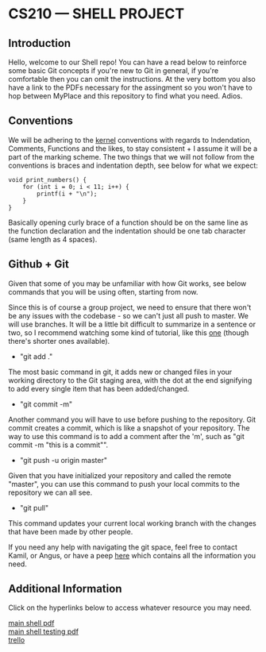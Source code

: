 # CS210 — SHELL PROJECT

## Introduction
Hello, welcome to our Shell repo! You can have a read below to reinforce some basic Git concepts if you're new to Git in general, if you're comfortable then you can omit the instructions. At the very bottom you also have a link to the PDFs necessary for the assingment so you won't have to hop between MyPlace and this repository to find what you need. Adios.

## Conventions

We will be adhering to the [kernel](https://www.kernel.org/doc/html/v4.10/process/coding-style.html) conventions with regards to Indendation, Comments, Functions and the likes, to stay consistent + I assume it will be a part of the marking scheme. The two things that we will not follow from the conventions is braces and indentation depth, see below for what we expect:

```
void print_numbers() {
    for (int i = 0; i < 11; i++) {
        printf(i + "\n");
    }
}
```

Basically opening curly brace of a function should be on the same line as the function declaration and the indentation should be one tab character (same length as 4 spaces).

## Github + Git
Given that some of you may be unfamiliar with how Git works, see below commands that you will be using often, starting from now.

Since this is of course a group project, we need to ensure that there won't be any issues with the codebase - so we can't just all push to master. We will use branches. It will be a little bit difficult to summarize in a sentence or two, so I recommend watching some kind of tutorial, like this [one](https://www.youtube.com/watch?v=e2IbNHi4uCI) (though there's shorter ones available).

- "git add ."

The most basic command in git, it adds new or changed files in your working directory to the Git staging area, with the dot at the end signifying to add every single item that has been added/changed.

- "git commit -m"

Another command you will have to use before pushing to the repository. Git commit creates a commit, which is like a snapshot of your repository. The way to use this command is to add a comment after the 'm', such as "git commit -m "this is a commit"".

- "git push -u origin master"

Given that you have initialized your repository and called the remote "master", you can use this command to push your local commits to the repository we can all see.

- "git pull"

This command updates your current local working branch with the changes that have been made by other people.

If you need any help with navigating the git space, feel free to contact Kamil, or Angus, or have a peep [here](https://github.com/git-guides/) which contains all the information you need.

## Additional Information

Click on the hyperlinks below to access whatever resource you may need.

[main shell pdf](https://github.com/AngusLogan02/flash/blob/master/myplace-pdfs/SimpleShell.pdf)\
[main shell testing pdf](https://github.com/AngusLogan02/flash/blob/master/myplace-pdfs/SimpleShellTests.pdf)\
[trello](https://trello.com/b/0BASllzp/flash-board)
